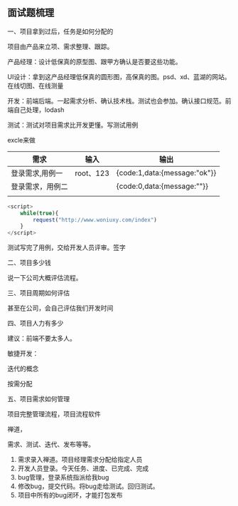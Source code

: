 ## 面试题梳理

一、项目拿到过后，任务是如何分配的

项目由产品来立项、需求整理、跟踪。

产品经理：设计低保真的原型图、跟甲方确认是否要这些功能。

UI设计：拿到这产品经理低保真的圆形图，高保真的图。psd、xd、蓝湖的网站。在线切图、在线测量

开发：前端后端。一起需求分析、确认技术栈。测试也会参加。确认接口规范。前端自己处理，lodash

测试：测试对项目需求比开发更懂。写测试用例

excle来做

| 需求             | 输入                     | 输出                         |
| ---------------- | ------------------------ | ---------------------------- |
| 登录需求,用例一  | root、123                | {code:1,data:{message:"ok"}} |
| 登录需求，用例二 | <script>alert()</script> | {code:0,data:{message:""}}   |
|                  |                          |                              |

```js
<script>
    while(true){
        request("http://www.woniuxy.com/index")
    }
</script>
```



测试写完了用例，交给开发人员评审。签字



二、项目多少钱

说一下公司大概评估流程。

三、项目周期如何评估

甚至在公司，会自己评估我们开发时间



四、项目人力有多少

建议：前端不要太多人。



敏捷开发：

迭代的概念

按需分配



五、项目需求如何管理

项目完整管理流程，项目流程软件

禅道，

需求、测试、迭代、发布等等。



1. 需求录入禅道。项目经理需求分配给指定人员
2. 开发人员登录。今天任务、进度、已完成、完成
3. bug管理，登录系统指派给我bug
4. 修改bug，提交代码。将bug走给测试。回归测试。
5. 项目中所有的bug闭环，才能打包发布





